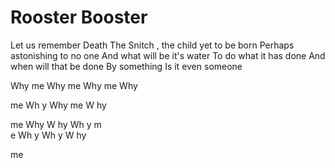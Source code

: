 # Rooster Booster
 Let us remember Death
The Snitch , the child yet to be
born
Perhaps astonishing to no one
And what will be it's water
To do what it has done
And when will that be done
By something
Is it even someone

Why me
Why me
Why     me
Why 

me
Wh      y
Why me
W
hy 

me
Why
            W
			              hy
Wh          y m      
e
Wh     y
Wh  y
W     hy




me
